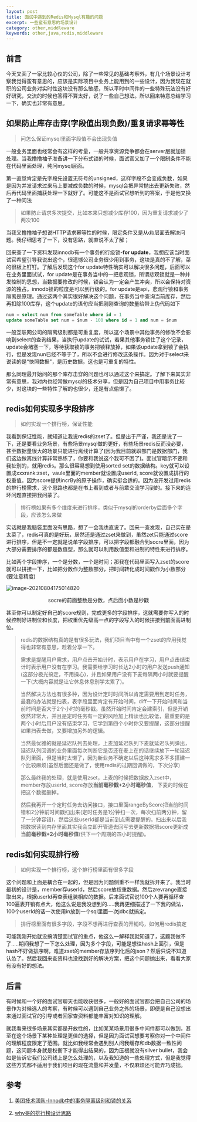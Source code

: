 ```yaml
---
layout: post
title: 面试中遇到的Redis和Mysql有趣的问题
excerpt: 一些蛮有意思的场景设计
category: other,middleware
keywords: other,java,redis,middleware
---
```


## 前言

今天又面了一家比较心仪的公司，除了一些常见的基础考察外，有几个场景设计考察我觉得蛮有意思的，应该是实际项目中业务上能用到的一些设计，因为我现在就职的公司业务对实时性这块没有那么敏感，所以平时中间件的一些特殊玩法没有好好研究，交流的时候也答得不算太好，说了一些自己想法。所以回来特意总结学习一下，确实也非常有意思。

## 如果防止库存击穿(字段值出现负数)/重复请求幂等性

> 问怎么保证mysql里面字段值不会出现负值

一般业务里面也经常会有这样的考量，一般共享资源竞争都会在server层就加锁处理。当我撸撸袖子准备讲一下分布式锁的时候，面试官又加了一个限制条件不能在代码里面处理，纯问mysql层面。

第一直觉肯定是先字段先设置无符号的unsigned，这样字段不会变成负数，如果是因为并发请求过来马上要减成负数的时候，mysql会把异常抛出去更新失败，然后再代码里面捕获处理一下就好了。可能这不是面试官想听到的答案，于是他又换了一种问法

> 如果防止请求多次提交，比如本来只想减少库存100，因为重复请求减少了两次100

当我又撸撸袖子想说HTTP请求幂等性的时候，限定条件又是从db层面去解决问题。我仔细思考了一下，没有思路，就直说不太了解；

回来查了一下资料发现innodb有一个事务的行级锁-**for update**，我想应该当时面试官希望引导我说出这个，很遗憾公司业务很少用到事务，这块是真的不了解，菜的很板上钉钉。了解后发现这个for update特性确实可以解决很多问题，后面可以在业务里面试试，for update是在事务当中的一把悲观锁，所谓悲观锁就是一种并发控制的思想，当数据要修改的时候，锁会认为一定会产生冲突，所以会保持对资源的独占。innodb锁的粒度是可以到行级的。for update是api，悲观行锁和事务隔离是原理。通过这两个其实很好解决这个问题，在事务当中查询当前库存，然后再扣除100库存，这个update的语句应当把刚刚查询的数量给带上伪代码如下

```sql
num = select num from someTable where id = 1
update someTable set num = $num - 100 where id = 1 and num = $num
```

一般互联网公司的隔离级别都是可重复度，所以这个场景中其他事务的修改不会影响到select的查询结果，当执行update的试试，若果其他事务锁住了这个记录，update会堵塞一下，等待获取锁的事务把锁释放掉，如果该update拿到锁了会执行，但是发现nun已经不等于了，所以不会进行修改这条操作。因为对于select来说读的是“快照数据"，是历史数据，这也是可重复的特性。

那么同理最开始问的那个库存击穿的问题也可以通过这个来搞定。了解下来其实非常有意思，我对内也经常做mysql的技术分享，但是因为自己项目中用事务比较少，对这块的一些特性了解的也很少，还是有点偷懒了。



## redis如何实现多字段排序

> 如何实现一个排行榜，保证性能

我看到保证性能，就知道让我说redis的zset了。但是出于严谨，我还是说了一下，还是要看业务场景，有些场景mysql做的更好，有些场景redis反而没必要，甚至数据量很大的场景只能进行离线计算了(因为我目前就职部门是数据部门，我们这边做离线计算非常熟练了，你要和我说这个我可不困了)。面试官暗示不要和我扯别的，就用redis。那么很容易想到使用sorted set的数据结构。key就可以设置成xxxrank:zset，vaule里面的member就设置成userId, score就设置成排行的权重值。因为score提供incrBy的原子操作，确实挺合适的。因为没开发过用redis的排行榜需求，这个思路也都是在书上看到或者与前辈交流学习到的。接下来的连环问题直接把我问蒙了。

> 排行榜如果有多个维度来进行排序，类似于mysql的orderby后面多个字段，应该怎么来做

实话就是我脑袋里面没有思路，想了一会我也直说了。回来一查发现，自己实在是太菜了，redis可真的是好玩，居然还是通过zset来做到，虽然zet只能通过score进行排序，但是不一定就是说单字段排序，可以把字段都融合到socre里面，因为大部分需要排序的都是数值型，那么就可以利用数值型和进制的特性来进行排序。

比如两个字段排序，一个是分数，一个是时间；那我在代码里面写入zset的score就可以拼接一下，比如把分数作为整数部分，把时间转化成时间戳作为小数部分(要注意精度)

![image-20210804175014820](https://mypicgogo.oss-cn-hangzhou.aliyuncs.com/tuchuang20210804175014.png)

<center>socre的前面整数是分数，点后面小数是秒戳</center>

甚至你可以制定好自己的score规则，完成更多的字段排序，这就需要你写入的时候控制好进制位和长度，把权重优先级高一点的字段写入的时候拼接到前面高进制位。



> redis的数据结构真的是有很多玩法，我们项目当中有一个zset的应用我觉得也非常有意思，趁着分享一下。
>
> 需求是提醒用户需求，用户点击开始计时，表示用户在学习，用户点击结束计时表示用户没有在学习。我需要给学习时长达2小时的用户发送push通知(这部分极光搞定，不用操心)，并且如果用户没有下麦每隔两小时就要提醒一下(大概内容就是让它休息休息别学太累了)。
>
> 当然解决方法也有很多种，因为设计定时时间所以肯定需要用到定时任务，最蠢的办法就是扫表，表字段里面肯定有开始时间，diff一下开始时间和当前时间是否大于2个小时的毫秒戳。虽然开始时间肯定会建索引，但是开销依然非常大，并且是定时任务有一定的风险加上精读也比较低，最重要的是两个小时后用户没有结束学习，它学到第四个小时你又要提醒，这部分提醒如果扫表去做，又要增加另外的逻辑。
>
> 当然最优雅的就是延迟队列去处理，上麦加延迟队列下麦就延迟队列弹出，延迟队列回调的业务里面每次判断它是否还在麦上在的话继续放下一轮延迟队列里面，但是当时太懒了，因为新业务不确定以后这种需求多不多搭建一个比较麻烦(虽然后面还是做了，使用redis的过期回调做的，下次分享)
>
> 那么最终我的处理，就是使用zset，上麦的时候把数据放入zset中，member存放userId, score存放**当前毫秒戳+2小时毫秒值**， 下麦的时候在把这个数据删掉。
>
> 然后我再开一个定时任务去访问接口，接口里面rangeByScore把当前时间错和2分钟前时间戳扫出来(定时任务是1分钟扫一次，每次扫前两分钟，留了一分钟容错)，然后这些userId都是当前到点需要提醒的。扫出来以后我把数据读到内存里面其实我会立即开管道去回写去更新数据把score更新成**当前毫秒戳+2小时毫秒值**(供下一个周期的四小时提醒)。



## redis如何实现排行榜

> 如何实现一个排行榜，这个排行榜里面有很多字段

这个问题和上面是耦合在一起的，但是因为问题侧重不一样我就拆开来了。我当时最初的设计是，member存userId，然后score放权重数据。然后zrevrange直接取出来，根据userId再查表组装相应的数据。后来面试官说100个人要再循环查100遍表开销有点大，他这么说是我没想到的.....我再更细描述了一下我的做法，100个userId的话一次使用in放到一个sql里面一次jdbc就搞定。

> 排行榜里面有很多字段，字段不想再进行查表的开销吗，如何用redis搞定

可能我刚开始就没搞清楚面试官的重点，他这么一解释我就知道了，这题我做不了.....期间我想了一下怎么处理，因为多个字段，可能是想往hash上面引，但是hash不好做排序啊，难道zset的member存放序列化后的json？然后只说不知道认怂了。然后我回来查资料也没找到好的解决方案，把这个问题抛出来，看看大家有没有好的想法。



## 后言

有时候和一个好的面试官聊天也能收获很多，一般好的面试官都会把自己公司的场景作为对候选人的考察，有时候可以遇到自己业务之外的场景，即便是自己没想出来通过面试官的引导或者回家查资料都能丰富对知识的理解。

就我看来很多场景其实都是开放性的，比如某某场景用很多中间件都可以做到，甚至在这个场景下某种处理是更佳的选择，但是因为面试官想要考察你对一个中间件的理解程度限定了范围。就比如我经常会遇到别人问我缓存和db数据一致性问题，这问题本身就是权衡下才能得出结果的，因为压根就没有silver bullet，我会如是告诉它我们公司线上是怎么处理的，以及我知道的一些处理方式，但是我觉得这些方式都不适用于我们项目的现在流量和并发量，不仅麻烦还可能弄巧成拙。

## 参考

1. [美团技术团队-Innodb中的事务隔离级别和锁的关系](https://tech.meituan.com/2014/08/20/innodb-lock.html)

2. [why哥的排行榜设计思路](https://segmentfault.com/a/1190000039320528)